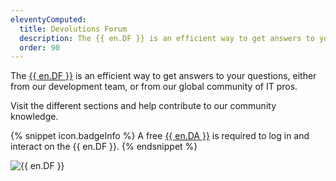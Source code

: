 ```yaml
---
eleventyComputed:
  title: Devolutions Forum
  description: The {{ en.DF }} is an efficient way to get answers to your questions, either from our development team or from our global community of IT pros. 
  order: 90  
---
```

The [{{ en.DF }}](https://forum.devolutions.net/) is an efficient way to get answers to your questions, either from our development team, or from our global community of IT pros.  

Visit the different sections and help contribute to our community knowledge. 

{% snippet icon.badgeInfo %} 
A free [{{ en.DA }}](/cloud/devolutions-account/) is required to log in and interact on the {{ en.DF }}. 
{% endsnippet %}
 
![{{ en.DF }}](https://webdevolutions.azureedge.net/docs/en/cloud/Cloud2002.png) 
